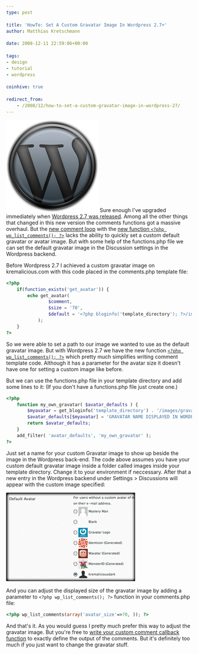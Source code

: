 ```yaml
---
type: post

title: 'HowTo: Set A Custom Gravatar Image In Wordpress 2.7+'
author: Matthias Kretschmann

date: 2008-12-11 22:59:06+00:00

tags:
- design
- tutorial
- wordpress

coinhive: true

redirect_from:
    - /2008/12/how-to-set-a-custom-gravatar-image-in-wordpress-27/
---
```


![Wordpress Logo by kremalicious](../media/wordpress-logo.png)
Sure enough I've upgraded immediately when [Wordpress 2.7 was released](http://wordpress.org/development/2008/12/coltrane/). Among all the other things that changed in this new version the comments functions got a massive overhaul. But the [new comment loop](http://codex.wordpress.org/Migrating_Plugins_and_Themes_to_2.7/Enhanced_Comment_Display#The_Comments_Loop) with the [new function `<?php wp_list_comments(); ?>`](http://codex.wordpress.org/Template_Tags/wp_list_comments) lacks the ability to quickly set a custom default gravatar or avatar image. But with some help of the functions.php file we can set the default gravatar image in the Discussion settings in the Wordpress backend.

<!-- more -->

Before Wordpress 2.7 I achieved a custom gravatar image on kremalicious.com with this code placed in the comments.php template file:

```php
<?php
	if(function_exists('get_avatar')) {
        echo get_avatar(
				$comment,
				$size = '70',
				$default = '<?php bloginfo('template_directory'); ?>/images/gravatar.png'
			);
	}
?>
```

So we were able to set a path to our image we wanted to use as the default gravatar image. But with Wordpress 2.7 we have the new function [`<?php wp_list_comments(); ?>`](http://codex.wordpress.org/Template_Tags/wp_list_comments) which pretty much simplifies writing comment template code. Although it has a parameter for the avatar size it doesn't have one for setting a custom image like before.

But we can use the functions.php file in your template directory and add some lines to it: (If you don't have a functions.php file just create one.)

```php
<?php
	function my_own_gravatar( $avatar_defaults ) {
	    $myavatar = get_bloginfo('template_directory') . '/images/gravatar.png';
	    $avatar_defaults[$myavatar] = 'GRAVATAR NAME DISPLAYED IN WORDPRESS';
	    return $avatar_defaults;
	}
	add_filter( 'avatar_defaults', 'my_own_gravatar' );
?>
```



Just set a name for your custom Gravatar image to show up beside the image in the Wordpress back-end. The code above assumes you have your custom default gravatar image inside a folder called images inside your template directory. Change it to your environment if neccessary. After that a new entry in the Wordpress backend under Settings > Discussions will appear with the custom image specified:

![custom gravatar](../media/custom-gravatar.jpg)

And you can adjust the displayed size of the gravatar image by adding a parameter to `<?php wp_list_comments(); ?>` function in your comments.php file:


```php
<?php wp_list_comments(array('avatar_size'=>70, )); ?>
```



And that's it. As you would guess I pretty much prefer this way to adjust the gravatar image. But you're free to [write your custom comment callback function](http://clarktech.no-ip.com/wordpress/wordpress-27-comment-callback-function) to exactly define the output of the comments. But it's definitely too much if you just want to change the gravatar stuff.
